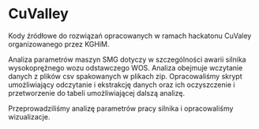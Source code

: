 # CuValley
Kody źródłowe do rozwiązań opracowanych w ramach hackatonu CuValey organizowanego przez KGHiM.

Analiza parametrów maszyn SMG dotyczy w szczególności awarii silnika wysokoprężnego wozu odstawczego WOS. Analiza obejmuje wczytanie danych z plików csv spakowanych w plikach zip. Opracowaliśmy skrypt umożliwiający odczytanie i ekstrakcję danych oraz ich oczyszczenie i przetworzenie do tabeli umożliwiającej dalszą analizę.

Przeprowadziliśmy analizę parametrów pracy silnika i opracowaliśmy wizualizacje.
